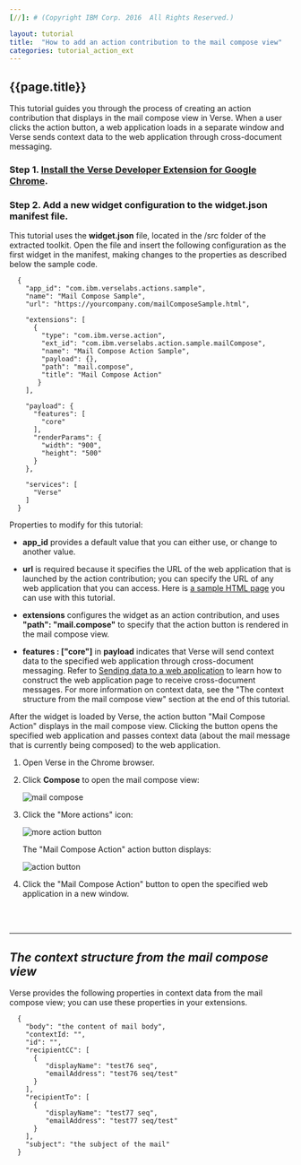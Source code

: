 ```yaml
---
[//]: # (Copyright IBM Corp. 2016  All Rights Reserved.)

layout: tutorial
title:  "How to add an action contribution to the mail compose view"
categories: tutorial_action_ext
---
```


## {{page.title}}  

This tutorial guides you through the process of creating an action contribution that displays in the mail compose view in Verse. When a user clicks the action button, a web application loads in a separate window and Verse sends context data to the web application through cross-document messaging.

### Step 1. [Install the Verse Developer Extension for Google Chrome][1].

### Step 2. Add a new widget configuration to the widget.json manifest file.

This tutorial uses the __widget.json__ file, located in the /src folder of the extracted toolkit. Open the file and insert the following configuration as the first widget in the manifest, making changes to the properties as described below the sample code.

```
  {
    "app_id": "com.ibm.verselabs.actions.sample",
    "name": "Mail Compose Sample",
    "url": "https://yourcompany.com/mailComposeSample.html",

    "extensions": [
      {
        "type": "com.ibm.verse.action",
        "ext_id": "com.ibm.verselabs.action.sample.mailCompose",
        "name": "Mail Compose Action Sample",
        "payload": {},
        "path": "mail.compose",
        "title": "Mail Compose Action"
       }
    ],

    "payload": {
      "features": [
        "core"
      ],
      "renderParams": {
        "width": "900",
        "height": "500"
      }
    },

    "services": [
      "Verse"
    ]
  }
```

Properties to modify for this tutorial:

* __app_id__ provides a default value that you can either use, or change to another value.

* __url__ is required because it specifies the URL of the web application that is launched by the action contribution; you can specify the URL of any web application that you can access. Here is [a sample HTML page][5] you can use with this tutorial.

* __extensions__ configures the widget as an action contribution, and uses __"path": "mail.compose"__ to specify that the action button is rendered in the mail compose view.

* __features : ["core"]__ in __payload__ indicates that Verse will send context data to the specified web application through cross-document messaging. Refer to [Sending data to a web application][4] to learn how to construct the web application page to receive cross-document messages. For more information on context data, see the "The context structure from the mail compose view" section at the end of this tutorial.

After the widget is loaded by Verse, the action button "Mail Compose Action" displays in the mail compose view. Clicking the button opens the specified web application and passes context data (about the mail message that is currently being composed) to the web application.

1.	Open Verse in the Chrome browser.

2.	Click __Compose__ to open the mail compose view:

    ![mail compose]({{site.baseurl}}/tutorials/img/compose_action.png)   

3.	Click the "More actions" icon:

    ![more action button]({{site.baseurl}}/tutorials/img/compose_more_action.png)   

    The "Mail Compose Action" action button displays:

    ![action button]({{site.baseurl}}/tutorials/img/compose_view_action.png)  

4.	Click the "Mail Compose Action" button to open the specified web application in a new window.

<br><br>
<hr>

## _The context structure from the mail compose view_


Verse provides the following properties in context data from the mail compose view; you can use these properties in your extensions.

```
  {
    "body": "the content of mail body",
    "contextId: "",
    "id": "",
    "recipientCC": [
      {
         "displayName": "test76 seq",
         "emailAddress": "test76 seq/test"
      }
    ],
    "recipientTo": [
      {
         "displayName": "test77 seq",
         "emailAddress": "test77 seq/test"
      }
    ],
    "subject": "the subject of the mail"
  }
```



[1]: {{site.baseurl}}/tutorials/ext-install-toolkit.html
[2]: {{site.verse-developer-chrome-ext}}
[3]: {{site.baseurl}}/tutorials/ext-action-contribution.html
[4]: {{site.baseurl}}/tutorials/ext-send-data-to-app.html
[5]: {{site.baseurl}}/tutorials/sample-html.html

